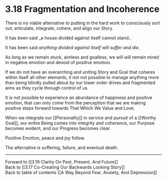 # 3.18 Fragmentation and Incoherence

There is no viable alternative to putting in the hard work to consciously sort out, articulate, integrate, cohere, and align our Story. 

It has been said _a house divided against itself cannot stand..  

It has been said _anything divided against itself will suffer and die_. 

As long as we remain stuck, aimless and goalless, we will will remain mired in negative emotion and devoid of positive emotion. 

If we do not have an overarching and uniting Story and Goal that coheres within itself all other elements, it not not possible to manage anything more than being blindly pulled about by our lower order drives and fragmented aims as they cycle through control of us. 

It is not possible to experience an abundance of happiness and positive emotion, that can only come from the perception that we are making positive steps forward towards That Which We Value and Love. 

When we integrate our [[Personality]] in service and pursuit of a [[Worthy Goal]], our entire Being comes into integrity and coherence, our Purpose becomes evident, and our Progress becomes clear. 

Positive Emotion, peace and joy follow. 

The alternative is suffering, failure, and eventual death. 

___

Forward to [[3.19 Clarity On Past, Present, And Future]]          
Back to [[3.17 Co-Creating Our Backwards Looking Story]]        
Back to table of contents [[A Way Beyond Fear, Anxiety, And Depression]]    

